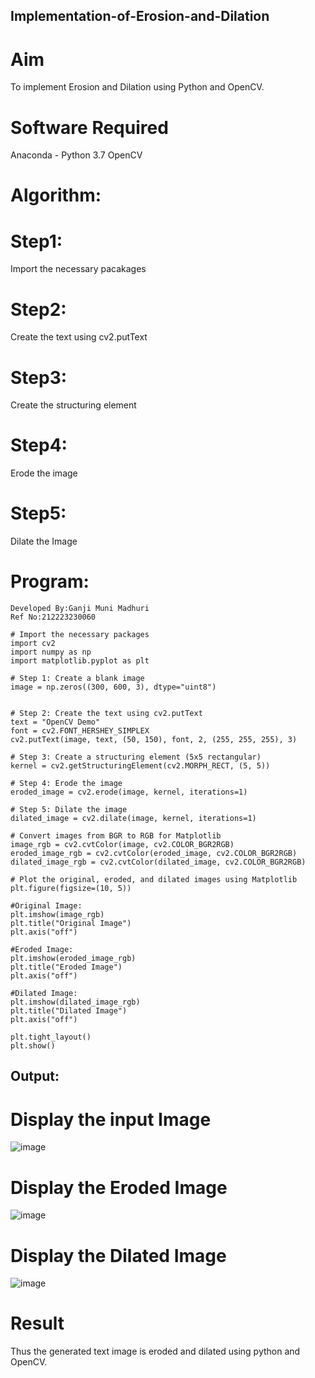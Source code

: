 ## Implementation-of-Erosion-and-Dilation
# Aim
To implement Erosion and Dilation using Python and OpenCV.

# Software Required
Anaconda - Python 3.7
OpenCV
# Algorithm:
# Step1:
Import the necessary pacakages

# Step2:
Create the text using cv2.putText

# Step3:
Create the structuring element

# Step4:
Erode the image

# Step5:
Dilate the Image

# Program:
```
Developed By:Ganji Muni Madhuri
Ref No:212223230060
```
```
# Import the necessary packages
import cv2
import numpy as np
import matplotlib.pyplot as plt

# Step 1: Create a blank image
image = np.zeros((300, 600, 3), dtype="uint8")


# Step 2: Create the text using cv2.putText
text = "OpenCV Demo"
font = cv2.FONT_HERSHEY_SIMPLEX
cv2.putText(image, text, (50, 150), font, 2, (255, 255, 255), 3)

# Step 3: Create a structuring element (5x5 rectangular)
kernel = cv2.getStructuringElement(cv2.MORPH_RECT, (5, 5))

# Step 4: Erode the image
eroded_image = cv2.erode(image, kernel, iterations=1)

# Step 5: Dilate the image
dilated_image = cv2.dilate(image, kernel, iterations=1)

# Convert images from BGR to RGB for Matplotlib
image_rgb = cv2.cvtColor(image, cv2.COLOR_BGR2RGB)
eroded_image_rgb = cv2.cvtColor(eroded_image, cv2.COLOR_BGR2RGB)
dilated_image_rgb = cv2.cvtColor(dilated_image, cv2.COLOR_BGR2RGB)

# Plot the original, eroded, and dilated images using Matplotlib
plt.figure(figsize=(10, 5))

#Original Image:
plt.imshow(image_rgb)
plt.title("Original Image")
plt.axis("off")

#Eroded Image:
plt.imshow(eroded_image_rgb)
plt.title("Eroded Image")
plt.axis("off")

#Dilated Image:
plt.imshow(dilated_image_rgb)
plt.title("Dilated Image")
plt.axis("off")

plt.tight_layout()
plt.show()
```

## Output:
# Display the input Image

![image](https://github.com/user-attachments/assets/9e44b105-225b-4564-b857-b9ae019d2e88)

# Display the Eroded Image
![image](https://github.com/user-attachments/assets/13351b4a-aeb0-4da0-a50b-1f26e43a89ea)



# Display the Dilated Image
![image](https://github.com/user-attachments/assets/f7287c9b-39c9-444b-91e7-1e088d549ba9)




# Result
Thus the generated text image is eroded and dilated using python and OpenCV.
